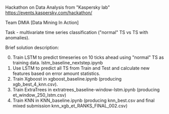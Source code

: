 Hackathon on Data Analysis from "Kaspersky lab"
https://events.kaspersky.com/hackathon/

Team DMIA [Data Mining In Action]

Task - multivariate time series classification ("normal" TS vs TS with anomalies).

Brief solution description:

0) Train LSTM to predict timeseries on 10 ticks ahead using "normal" TS as training data. lstm_baseline_nextstep.ipynb
1) Use LSTM to predict all TS from Train and Test and calculate new features based on error amount statistics.
2) Train Xgboost in xgboost_baseline.ipynb (producing xgb_best_4_knn.csv).
3) Train ExtraTrees in extratrees_baseline-window-lstm.ipynb (producing et_window_250_lstm.csv)
4) Train KNN in KNN_baseline.ipynb (producing knn_best.csv and final mixed submission  knn_xgb_et_RANKS_FINAL_002.csv)